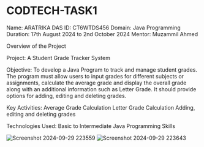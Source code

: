 # CODTECH-TASK1

Name: ARATRIKA DAS
ID: CT6WTDS456
Domain: Java Programming
Duration: 17th August 2024 to 2nd October 2024
Mentor: Muzammil Ahmed

Overview of the Project

Project: A Student Grade Tracker System

Objective:
To develop a Java Program to track and manage student grades. The program must allow users to input grades for different subjects or assignments, calculate the average grade and display the overall grade along with an additional information such as Letter Grade. It should provide options for adding, editing and deleting grades.

Key Activities:
Average Grade Calculation
Letter Grade Calculation
Adding, editing and deleting grades

Technologies Used:
Basic to Intermediate Java Programming Skills

![Screenshot 2024-09-29 223559](https://github.com/user-attachments/assets/9cd2014d-f92d-47ec-94b0-1a32e1ca669b)
![Screenshot 2024-09-29 223643](https://github.com/user-attachments/assets/29960801-8697-4693-a239-193f07777f15)


